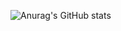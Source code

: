 ![Anurag's GitHub stats](https://github-readme-stats.vercel.app/api?username=Andrey0800770&show_icons=true&theme=radical)
